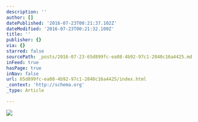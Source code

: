 ```yaml
---
description: ''
author: []
datePublished: '2016-07-23T00:21:37.102Z'
dateModified: '2016-07-23T00:21:32.100Z'
title: ''
publisher: {}
via: {}
starred: false
sourcePath: _posts/2016-07-23-65d899fc-ea08-4b92-97c1-2840c16a4425.md
inFeed: true
hasPage: true
inNav: false
url: 65d899fc-ea08-4b92-97c1-2840c16a4425/index.html
_context: 'http://schema.org'
_type: Article

---
```

![](https://the-grid-user-content.s3-us-west-2.amazonaws.com/7653c7b4-6cdb-4f5c-996a-f65e1b0db911.jpg)